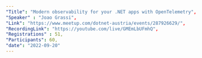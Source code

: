 ```yaml
---
"Title": "Modern observability for your .NET apps with OpenTelemetry",
"Speaker" : "Joao Grassi",
"Link": "https://www.meetup.com/dotnet-austria/events/287926629/",
"RecordingLink": "https://youtube.com/live/GMEmLbUFmhQ",
"Registrations" : 51,
"Participants": 60,
"date": "2022-09-20"
---
```

